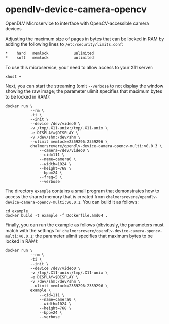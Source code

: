 # opendlv-device-camera-opencv
OpenDLV Microservice to interface with OpenCV-accessible camera devices

Adjusting the maximum size of pages in bytes that can be locked in RAM by adding the following lines to `/etc/security/limits.conf`:

```
*    hard   memlock           unlimited
*    soft   memlock           unlimited
```

To use this microservice, your need to allow access to your X11 server:
```
xhost +
```

Next, you can start the streaming (omit `--verbose` to not display the window showing the raw image; the parameter ulimit specifies that maximum bytes to be locked in RAM):
```
docker run \
           --rm \
           -ti \
           --init \
           --device /dev/video0 \
           -v /tmp/.X11-unix:/tmp/.X11-unix \
           -e DISPLAY=$DISPLAY \
           -v /dev/shm:/dev/shm \
           --ulimit memlock=2359296:2359296 \
           chalmersrevere/opendlv-device-camera-opencv-multi:v0.0.3 \
               --camera=/dev/video0 \
               --cid=111 \
               --name=camera0 \
               --width=1024 \
               --height=768 \
               --bpp=24 \
               --freq=5 \
               --verbose
```

The directory `example` contains a small program that demonstrates how to access the shared memory that is created from `chalmersrevere/opendlv-device-camera-opencv-multi:v0.0.1`. You can build it as follows:

```
cd example
docker build -t example -f Dockerfile.amd64 .
```

Finally, you can run the example as follows (obviously, the parameters must match with the settings for `chalmersrevere/opendlv-device-camera-opencv-multi:v0.0.1`; the parameter ulimit specifies that maximum bytes to be locked in RAM):

```
docker run \
           --rm \
           -ti \
           --init \
           --device /dev/video0 \
           -v /tmp/.X11-unix:/tmp/.X11-unix \
           -e DISPLAY=$DISPLAY \
           -v /dev/shm:/dev/shm \
           --ulimit memlock=2359296:2359296 \
           example \
               --cid=111 \
               --name=camera0 \
               --width=1024 \
               --height=768 \
               --bpp=24 \
               --verbose
```
